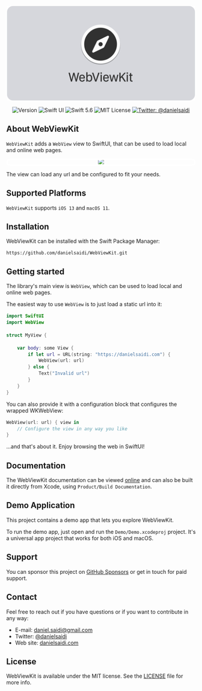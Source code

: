 <p align="center">
    <img src ="Resources/Logo.png" alt="WebViewKit" title="WebViewKit Logo" width=500 />
</p>

<p align="center">
    <img src="https://img.shields.io/github/v/release/danielsaidi/WebViewKit?color=%2300550&sort=semver" alt="Version" />
    <img src="https://img.shields.io/badge/platform-SwiftUI-blue.svg" alt="Swift UI" />
    <img src="https://img.shields.io/badge/Swift-5.6-orange.svg" alt="Swift 5.6" />
    <img src="https://img.shields.io/github/license/danielsaidi/WebViewKit" alt="MIT License" />
    <a href="https://twitter.com/danielsaidi">
        <img src="https://img.shields.io/badge/contact-@danielsaidi-blue.svg?style=flat" alt="Twitter: @danielsaidi" />
    </a>
</p>


## About WebViewKit

`WebViewKit` adds a `WebView` view to SwiftUI, that can be used to load local and online web pages.

<p align="center" style="border-radius: 80px; outline: 4px solid white; outline-offset: -4px">
    <img src ="Resources/Demo.gif" width="300" />
</p>

The view can load any url and be configured to fit your needs.


## Supported Platforms

`WebViewKit` supports `iOS 13` and `macOS 11`.


## Installation

WebViewKit can be installed with the Swift Package Manager:

```
https://github.com/danielsaidi/WebViewKit.git
```


## Getting started

The library's main view is `WebView`, which can be used to load local and online web pages.

The easiest way to use `WebView` is to just load a static url into it:

```swift
import SwiftUI
import WebView

struct MyView {

    var body: some View {
        if let url = URL(string: "https://danielsaidi.com") {
            WebView(url: url)
        } else {
            Text("Invalid url")
        }
    }
}
```

You can also provide it with a configuration block that configures the wrapped WKWebView:

```swift
WebView(url: url) { view in
    // Configure the view in any way you like
}
```

...and that's about it. Enjoy browsing the web in SwiftUI!


## Documentation

The WebViewKit documentation can be viewed [online][Documentation] and can also be built it directly from Xcode, using `Product/Build Documentation`.
  

## Demo Application

This project contains a demo app that lets you explore WebViewKit.

To run the demo app, just open and run the `Demo/Demo.xcodeproj` project. It's a universal app project that works for both iOS and macOS. 


## Support

You can sponsor this project on [GitHub Sponsors][Sponsors] or get in touch for paid support. 


## Contact

Feel free to reach out if you have questions or if you want to contribute in any way:

* E-mail: [daniel.saidi@gmail.com][Email]
* Twitter: [@danielsaidi][Twitter]
* Web site: [danielsaidi.com][Website]


## License

WebViewKit is available under the MIT license. See the [LICENSE][License] file for more info.



[Email]: mailto:daniel.saidi@gmail.com
[Twitter]: http://www.twitter.com/danielsaidi
[Website]: http://www.danielsaidi.com
[Sponsors]: https://github.com/sponsors/danielsaidi

[Documentation]: https://danielsaidi.github.io/WebViewKit/documentation/webviewkit/
[License]: https://github.com/danielsaidi/WebViewKit/blob/master/LICENSE

